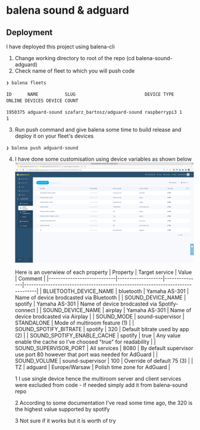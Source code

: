 # balena sound & adguard



## Deployment

I have deployed this project using balena-cli

1. Change working directory to root of the repo (cd balena-sound-adguard)
2. Check name of fleet to which you will push code

``❯ balena fleets``

``ID      NAME          SLUG                          DEVICE TYPE  ONLINE DEVICES DEVICE COUNT``

``1950375 adguard-sound szafarz_bartosz/adguard-sound raspberrypi3 1              1``

3. Run push command and give balena some time to build release and deploy it on your fleet's devices

``❯ balena push adguard-sound``

4. I have done some customisation using device variables as shown below
   ![](Screenshot%20from%202022-07-19%2022.37.34.png "Device variables")
   
   Here is an overwiew of each property
   | Property                   | Target service    | Value         | Comment                                                                       |
   |----------------------------|-------------------|---------------|-------------------------------------------------------------------------------|
   | BLUETOOTH_DEVICE_NAME      | bluetooth         | Yamaha AS-301 | Name of device brodcasted via Bluetooth                                       |
   | SOUND_DEVICE_NAME          | spotify           | Yamaha AS-301 | Name of device brodcasted via Spotify-connect                                 |
   | SOUND_DEVICE_NAME          | airplay           | Yamaha AS-301 | Name of device brodcasted via Airplay                                         |
   | SOUND_MODE                 | sound-supervisor  | STANDALONE    | Mode of multiroom feature (1)                                                 |
   | SOUND_SPOTIFY_BITRATE      | spotify           | 320           | Default bitrate used by app (2)                                               |
   | SOUND_SPOTIFY_ENABLE_CACHE | spotify           | true          | Any value enable the cache so I've choosed "true" for readability             |
   | SOUND_SUPERVISOR_PORT      | All services      | 8080          | By default supervisor use port 80 however that port was needed for AdGuard    |
   | SOUND_VOLUME               | sound-supervisor	| 100           | Override of default 75 (3)                                                    |
   | TZ                         | adguard           | Europe/Warsaw | Polish time zone for AdGuard                                                  |
   
   1  I use single device hence the multiroom server and client services were excluded from code - if needed simply add it from balena-sound repo
   
   2  According to some documentation I've read some time ago, the 320 is the highest value supported by spotify
   
   3  Not sure if it works but it is worth of try